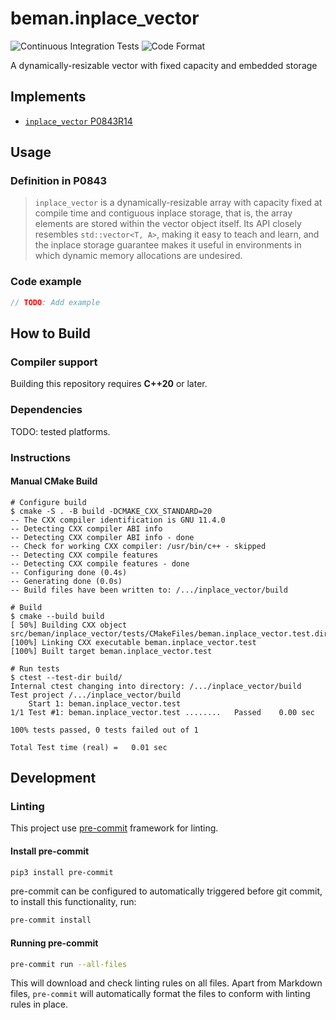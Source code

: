 <!--
SPDX-License-Identifier: <SPDX License Expression>
-->

# beman.inplace\_vector

![Continuous Integration Tests](https://github.com/beman-project/inplace_vector/actions/workflows/ci_tests.yml/badge.svg)
![Code Format](https://github.com/beman-project/inplace_vector/actions/workflows/pre-commit.yml/badge.svg)

A dynamically-resizable vector with fixed capacity and embedded storage

## Implements

- [`inplace_vector` P0843R14](https://www.open-std.org/jtc1/sc22/wg21/docs/papers/2024/p0843r14.html)

## Usage

### Definition in P0843

> `inplace_vector` is a dynamically-resizable array with capacity fixed
at compile time and contiguous inplace storage,
that is, the array elements are stored within the vector object itself.
Its API closely resembles `std::vector<T, A>`,
making it easy to teach and learn,
and the inplace storage guarantee makes it useful in environments in
which dynamic memory allocations are undesired.

### Code example

```cpp
// TODO: Add example
```

## How to Build

### Compiler support

Building this repository requires **C++20** or later.

### Dependencies

TODO: tested platforms.

### Instructions

<!-- TODO: add preset support -->

#### Manual CMake Build

```text
# Configure build
$ cmake -S . -B build -DCMAKE_CXX_STANDARD=20
-- The CXX compiler identification is GNU 11.4.0
-- Detecting CXX compiler ABI info
-- Detecting CXX compiler ABI info - done
-- Check for working CXX compiler: /usr/bin/c++ - skipped
-- Detecting CXX compile features
-- Detecting CXX compile features - done
-- Configuring done (0.4s)
-- Generating done (0.0s)
-- Build files have been written to: /.../inplace_vector/build

# Build
$ cmake --build build
[ 50%] Building CXX object src/beman/inplace_vector/tests/CMakeFiles/beman.inplace_vector.test.dir/inplace_vector.test.cpp.o
[100%] Linking CXX executable beman.inplace_vector.test
[100%] Built target beman.inplace_vector.test

# Run tests
$ ctest --test-dir build/
Internal ctest changing into directory: /.../inplace_vector/build
Test project /.../inplace_vector/build
    Start 1: beman.inplace_vector.test
1/1 Test #1: beman.inplace_vector.test ........   Passed    0.00 sec

100% tests passed, 0 tests failed out of 1

Total Test time (real) =   0.01 sec
```

## Development

### Linting

This project use [pre-commit](https://pre-commit.com/) framework for linting.

#### Install pre-commit

```bash
pip3 install pre-commit
```

pre-commit can be configured to automatically triggered before git commit,
to install this functionality, run:

```bash
pre-commit install
```

#### Running pre-commit

```bash
pre-commit run --all-files
```

This will download and check linting rules on all files.
Apart from Markdown files,
`pre-commit` will automatically format the files
to conform with linting rules in place.
